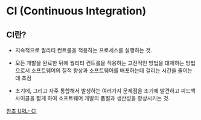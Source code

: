 # CI (Continuous Integration)

## CI란?

- 지속적으로 퀄리티 컨트롤을 적용하는 프로세스를 실행하는 것.

- 모든 개발을 완료한 뒤에 퀄리티 컨트롤을 적용하는 고전적인 방법을 대체하는 방법으로서 소프트웨어의 질적 향상과 소프트웨어를 배포하는데 걸리는 시간을 줄이는데 초점

- 초기에, 그리고 자주 통합해서 발생하는 여러가지 문제점을 조기에 발견하고 피드백 사이클을 짧게 하여 소프트웨어 개발의 품질과 생산성을 향상시키는 것.

[참조 URL- CI](http://happystory.tistory.com/89)
